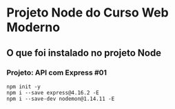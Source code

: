 # Projeto Node do Curso Web Moderno

## O que foi instalado no projeto Node

### Projeto: API com Express #01
```node
npm init -y
npm i --save express@4.16.2 -E
npm i --save-dev nodemon@1.14.11 -E
```